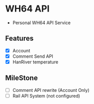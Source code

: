 # WH64 API
- Personal WH64 API Service

## Features
- [X] Account
- [X] Comment Send API
- [X] HanRiver temperature

## MileStone
- [ ] Comment API rewrite (Account Only)
- [ ] Rail API System (not configured)
